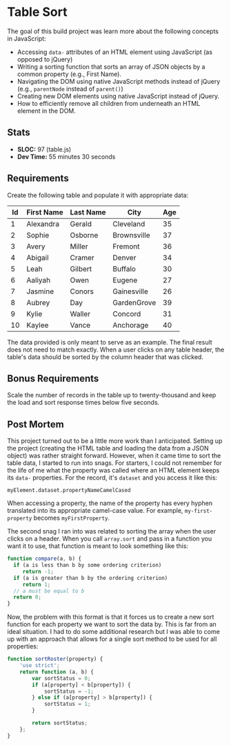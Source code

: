 Table Sort
==============
The goal of this build project was learn more about the following concepts in JavaScript:

  * Accessing `data-` attributes of an HTML element using JavaScript (as opposed to jQuery)
  * Writing a sorting function that sorts an array of JSON objects by a common property (e.g., First Name).
  * Navigating the DOM using native JavaScript methods instead of jQuery (e.g., `parentNode` instead of `parent()`)
  * Creating new DOM elements using native JavaScript instead of jQuery.
  * How to efficiently remove all children from underneath an HTML element in the DOM.


Stats
------
  * **SLOC:** 97 (table.js)
  * **Dev Time:** 55 minutes 30 seconds

Requirements
------------

Create the following table and populate it with appropriate data:

<table id="roster">
    <thead>
        <tr>
            <th>Id</th>
            <th>First Name</th>
            <th>Last Name</th>
            <th>City</th>
            <th>Age</th>
        </tr>
    </thead>
    <tbody>
        <tr>
            <td>1</td>
            <td>Alexandra</td>
            <td>Gerald</td>
            <td>Cleveland</td>
            <td>35</td>
        </tr>
        <tr>
            <td>2</td>
            <td>Sophie</td>
            <td>Osborne</td>
            <td>Brownsville</td>
            <td>37</td>
        </tr>
        <tr>
            <td>3</td>
            <td>Avery</td>
            <td>Miller</td>
            <td>Fremont</td>
            <td>36</td>
        </tr>
        <tr>
            <td>4</td>
            <td>Abigail</td>
            <td>Cramer</td>
            <td>Denver</td>
            <td>34</td>
        </tr>
        <tr>
            <td>5</td>
            <td>Leah</td>
            <td>Gilbert</td>
            <td>Buffalo</td>
            <td>30</td>
        </tr>
        <tr>
            <td>6</td>
            <td>Aaliyah</td>
            <td>Owen</td>
            <td>Eugene</td>
            <td>27</td>
        </tr>
        <tr>
            <td>7</td>
            <td>Jasmine</td>
            <td>Conors</td>
            <td>Gainesville</td>
            <td>26</td>
        </tr>
        <tr>
            <td>8</td>
            <td>Aubrey</td>
            <td>Day</td>
            <td>GardenGrove</td>
            <td>39</td>
        </tr>
        <tr>
            <td>9</td>
            <td>Kylie</td>
            <td>Waller</td>
            <td>Concord</td>
            <td>31</td>
        </tr>
        <tr>
            <td>10</td>
            <td>Kaylee</td>
            <td>Vance</td>
            <td>Anchorage</td>
            <td>40</td>
        </tr>
    </tbody>
    <tfoot>
    </tfoot>
</table>

The data provided is only meant to serve as an example. The final result does not need to match exactly. When a user clicks on any table header, the table's data should be sorted by the column header that was clicked.

Bonus Requirements
------------
Scale the number of records in the table up to twenty-thousand and keep the load and sort response times below five seconds.



Post Mortem
-----------

This project turned out to be a little more work than I anticipated. Setting up the project (creating the HTML table and loading the data from a JSON object) was rather straight forward. However, when it came time to sort the table data, I started to run into snags. For starters, I could not remember for the life of me what the property was called where an HTML element keeps its `data-` properties. For the record, it's `dataset` and you access it like this:

`myElement.dataset.propertyNameCamelCased`

When accessing a property, the name of the property has every hyphen translated into its appropriate camel-case value. For example, `my-first-property` becomes `myFirstProperty`.

The second snag I ran into was related to sorting the array when the user clicks on a header. When you call `array.sort` and pass in a function you want it to use, that function is meant to look something like this:

```javascript
function compare(a, b) {
  if (a is less than b by some ordering criterion)
     return -1;
  if (a is greater than b by the ordering criterion)
     return 1;
  // a must be equal to b
  return 0;
}
```

Now, the problem with this format is that it forces us to create a new sort function for each property we want to sort the data by. This is far from an ideal situation. I had to do some additional research but I was able to come up with an approach that allows for a single sort method to be used for all properties:

```javascript
function sortRoster(property) {
    'use strict';
    return function (a, b) {
        var sortStatus = 0;
        if (a[property] < b[property]) {
            sortStatus = -1;
        } else if (a[property] > b[property]) {
            sortStatus = 1;
        }

        return sortStatus;
    };
}
```